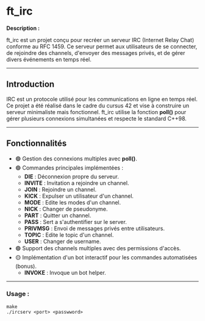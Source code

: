 # ft_irc

**Description :**  

ft_irc est un projet conçu pour recréer un serveur IRC (Internet Relay Chat) conforme au RFC 1459. Ce serveur permet aux utilisateurs de se connecter, de rejoindre des channels, d'envoyer des messages privés, et de gérer divers événements en temps réel.

---

## **Introduction**

IRC est un protocole utilisé pour les communications en ligne en temps réel. Ce projet a été réalisé dans le cadre du cursus 42 et vise à construire un serveur minimaliste mais fonctionnel. ft_irc utilise la fonction **poll()** pour gérer plusieurs connexions simultanées et respecte le standard C++98.

---

## **Fonctionnalités**

- 🟢 Gestion des connexions multiples avec **poll()**.  
- 🟢 Commandes principales implémentées :  
  - **DIE** : Déconnexion propre du serveur.  
  - **INVITE** : Invitation a rejoindre un channel. 
  - **JOIN** : Rejoindre un channel.  
  - **KICK** : Expulser un utilisateur d'un channel.
  - **MODE** : Edite les modes d'un channel.   
  - **NICK** : Changer de pseudonyme.  
  - **PART** : Quitter un channel.
  - **PASS** : Sert a s'authentifier sur le server. 
  - **PRIVMSG** : Envoi de messages privés entre utilisateurs.
  - **TOPIC** : Edite le topic d'un channel.
  - **USER** : Changer de username.    
- 🟢 Support des channels multiples avec des permissions d'accès.  
- 🟡 Implémentation d'un bot interactif pour les commandes automatisées (bonus).
  - **INVOKE** : Invoque un bot helper.

---

### Usage :

```
make
./ircserv <port> <passwword>
```
